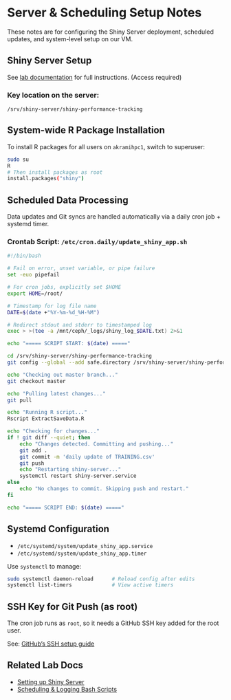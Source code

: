 # Server & Scheduling Setup Notes

These notes are for configuring the Shiny Server deployment, scheduled updates, and system-level setup on our VM.


## Shiny Server Setup

See [lab documentation](https://github.com/viktorpm/limlab_documentation/blob/main/docs/Setting%20up%20Shiny%20server.md) for full instructions. (Access required)

### Key location on the server:
```
/srv/shiny-server/shiny-performance-tracking
```


## System-wide R Package Installation

To install R packages for all users on `akramihpc1`, switch to superuser:

```bash
sudo su
R
# Then install packages as root
install.packages("shiny")
```


## Scheduled Data Processing

Data updates and Git syncs are handled automatically via a daily cron job + systemd timer.

### Crontab Script: `/etc/cron.daily/update_shiny_app.sh`

```bash
#!/bin/bash

# Fail on error, unset variable, or pipe failure
set -euo pipefail

# For cron jobs, explicitly set $HOME
export HOME=/root/

# Timestamp for log file name
DATE=$(date +"%Y-%m-%d_%H-%M")

# Redirect stdout and stderr to timestamped log
exec > >(tee -a /mnt/ceph/_logs/shiny_log_$DATE.txt) 2>&1

echo "===== SCRIPT START: $(date) ====="

cd /srv/shiny-server/shiny-performance-tracking
git config --global --add safe.directory /srv/shiny-server/shiny-performance-tracking

echo "Checking out master branch..."
git checkout master

echo "Pulling latest changes..."
git pull

echo "Running R script..."
Rscript ExtractSaveData.R

echo "Checking for changes..."
if ! git diff --quiet; then
    echo "Changes detected. Committing and pushing..."
    git add .
    git commit -m 'daily update of TRAINING.csv'
    git push
    echo "Restarting shiny-server..."
    systemctl restart shiny-server.service
else
    echo "No changes to commit. Skipping push and restart."
fi

echo "===== SCRIPT END: $(date) ====="
```


## Systemd Configuration

- `/etc/systemd/system/update_shiny_app.service`
- `/etc/systemd/system/update_shiny_app.timer`

Use `systemctl` to manage:

```bash
sudo systemctl daemon-reload      # Reload config after edits
systemctl list-timers             # View active timers
```

## SSH Key for Git Push (as root)

The cron job runs as `root`, so it needs a GitHub SSH key added for the root user.

See: [GitHub’s SSH setup guide](https://docs.github.com/en/authentication/connecting-to-github-with-ssh)

## Related Lab Docs

- [Setting up Shiny Server](https://github.com/LIMLabSWC/limlab_documentation/blob/main/docs/setting_up_shiny_server.md)
- [Scheduling & Logging Bash Scripts](https://github.com/LIMLabSWC/limlab_documentation/blob/main/docs/scheduling_and_logging_bash_scripts.md)
